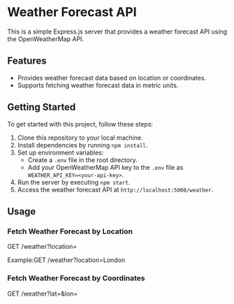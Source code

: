 # Weather Forecast API

This is a simple Express.js server that provides a weather forecast API using the OpenWeatherMap API.

## Features

- Provides weather forecast data based on location or coordinates.
- Supports fetching weather forecast data in metric units.

## Getting Started

To get started with this project, follow these steps:

1. Clone this repository to your local machine.
2. Install dependencies by running `npm install`.
3. Set up environment variables:
   - Create a `.env` file in the root directory.
   - Add your OpenWeatherMap API key to the `.env` file as `WEATHER_API_KEY=<your-api-key>`.
4. Run the server by executing `npm start`.
5. Access the weather forecast API at `http://localhost:5000/weather`.

## Usage

### Fetch Weather Forecast by Location

GET /weather?location=<city-name>

Example:GET /weather?location=London


### Fetch Weather Forecast by Coordinates

GET /weather?lat=<latitude>&lon=<longitude>


